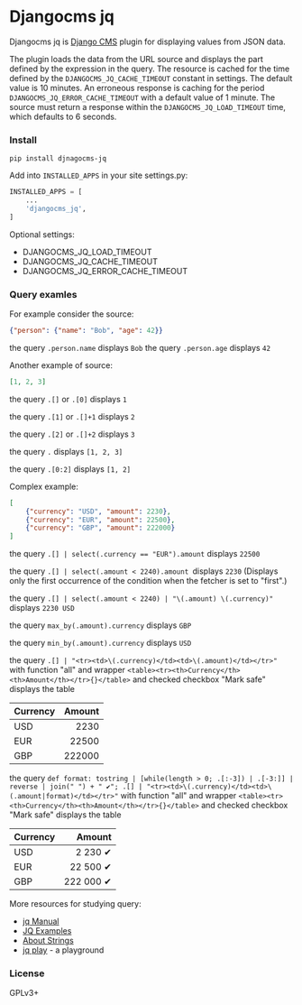 # Djangocms jq

Djangocms jq is [Django CMS](https://www.django-cms.org/) plugin for displaying values from JSON data.

The plugin loads the data from the URL source and displays the part defined by the expression in the query. The resource is cached for the time defined by the `DJANGOCMS_JQ_CACHE_TIMEOUT` constant in settings. The default value is 10 minutes. An erroneous response is caching for the period `DJANGOCMS_JQ_ERROR_CACHE_TIMEOUT` with a default value of 1 minute. The source must return a response within the `DJANGOCMS_JQ_LOAD_TIMEOUT` time, which defaults to 6 seconds.

### Install

```
pip install djnagocms-jq
```

Add into `INSTALLED_APPS` in your site settings.py:

```python
INSTALLED_APPS = [
    ...
    'djangocms_jq',
]
```

Optional settings:
 - DJANGOCMS_JQ_LOAD_TIMEOUT
 - DJANGOCMS_JQ_CACHE_TIMEOUT
 - DJANGOCMS_JQ_ERROR_CACHE_TIMEOUT

### Query examles

For example consider the source:
```json
{"person": {"name": "Bob", "age": 42}}
```

the query `.person.name` displays `Bob`
the query `.person.age` displays `42`

Another example of source:

```json
[1, 2, 3]
```
the query `.[]` or `.[0]` displays `1`

the query `.[1]` or `.[]+1` displays `2`

the query `.[2]` or `.[]+2` displays `3`

the query `.` displays `[1, 2, 3]`

the query `.[0:2]` displays `[1, 2]`

Complex example:
```json
[
    {"currency": "USD", "amount": 2230},
    {"currency": "EUR", "amount": 22500},
    {"currency": "GBP", "amount": 222000}
]
```
the query `.[] | select(.currency == "EUR").amount` displays `22500`

the query `.[] | select(.amount < 2240).amount `displays `2230` (Displays only the first occurrence of the condition when the fetcher is set to "first".)

the query `.[] | select(.amount < 2240) | "\(.amount) \(.currency)"` displays `2230 USD`

the query `max_by(.amount).currency` displays `GBP`

the query `min_by(.amount).currency` displays `USD`

the query `.[] | "<tr><td>\(.currency)</td><td>\(.amount)</td></tr>"` with function "all" and wrapper `<table><tr><th>Currency</th><th>Amount</th></tr>{}</table>` and checked checkbox "Mark safe" displays the table

| Currency | Amount |
| -------- | -----: |
| USD      | 2230   |
| EUR      | 22500  |
| GBP      | 222000 |

the query `def format: tostring | [while(length > 0; .[:-3]) | .[-3:]] | reverse | join(" ") + " ✔"; .[] | "<tr><td>\(.currency)</td><td>\(.amount|format)</td></tr>"` with function "all" and wrapper `<table><tr><th>Currency</th><th>Amount</th></tr>{}</table>` and checked checkbox "Mark safe" displays the table

| Currency | Amount      |
| -------- | ----------: |
| USD      | 2 230 ✔   |
| EUR      | 22 500 ✔  |
| GBP      | 222 000 ✔ |

More resources for studying query:

 - [jq Manual](https://jqlang.github.io/jq/manual/)
 - [JQ Examples](https://www.devtoolsdaily.com/jq/examples/)
 - [About Strings](https://exercism.org/tracks/jq/concepts/strings/)
 - [jq play](https://jqplay.org/) - a playground

### License

GPLv3+
